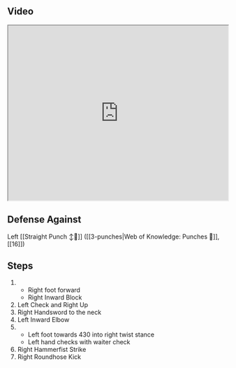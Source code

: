 ## Video

<iframe src="https://www.youtube.com/embed/uGtlfiYATKY" width="100%" height="400"></iframe>

## Defense Against

Left [[Straight Punch ↕️👊]] ([[3-punches|Web of Knowledge: Punches 👊]], [[16]])
## Steps

1. - Right foot forward
    - Right Inward Block
2. Left Check and Right Up
3. Right Handsword to the neck
4. Left Inward Elbow
5. - Left foot towards 430 into right twist stance
    - Left hand checks with waiter check
6. Right Hammerfist Strike
7. Right Roundhose Kick